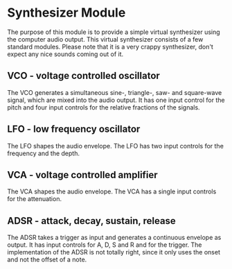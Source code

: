 # Synthesizer Module

The purpose of this module is to provide a simple virtual synthesizer using the computer audio output. This virtual synthesizer consists of a few standard modules. Please note that it is a very crappy synthesizer, don't expect any nice sounds coming out of it.

## VCO - voltage controlled oscillator

The VCO generates a simultaneous sine-, triangle-, saw- and square-wave signal, which are mixed into the audio output. It has one input control for the pitch and four input controls for the relative fractions of the signals.

## LFO - low frequency oscillator

The LFO shapes the audio envelope. The LFO has two input controls for the frequency and the depth.

## VCA - voltage controlled amplifier

The VCA shapes the audio envelope. The VCA has a single input controls for the attenuation.

## ADSR - attack, decay, sustain, release

The ADSR takes a trigger as input and generates a continuous envelope as output. It has input controls for A, D, S and R and for the trigger. The implementation of the ADSR is not totally right, since it only uses the onset and not the offset of a note.
